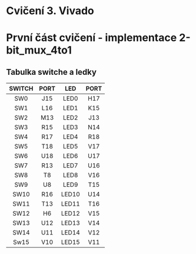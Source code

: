 # Cvičení 3. Vivado

# První část cvičení - implementace 2-bit_mux_4to1

## Tabulka switche a ledky

| **SWITCH** | **PORT** | **LED** | **PORT** |
| :-: | :-: | :-: | :-: |
| SW0 | J15 | LED0 | H17 |
| SW1 | L16 | LED1 | K15 |
| SW2 | M13 | LED2 | J13 |
| SW3 | R15 | LED3 | N14 |
| SW4 | R17 | LED4 | R18 |
| SW5 | T18 | LED5 | V17 |
| SW6 | U18 | LED6 | U17 |
| SW7 | R13 | LED7 | U16 |
| SW8 | T8 | LED8 | V16 |
| SW9 | U8 | LED9 | T15 |
| SW10 | R16 | LED10 | U14 |
| SW11 | T13 | LED11 | T16 | 
| SW12 | H6 | LED12 | V15 | 
| SW13 | U12 | LED13 | V14 | 
| SW14 | U11 | LED14 | V12 | 
| Sw15 | V10 | LED15 | V11 | 
